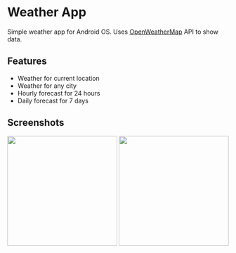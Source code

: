 # Weather App

Simple weather app for Android OS. Uses [OpenWeatherMap](https://openweathermap.org/) API to show data.

## Features

- Weather for current location
- Weather for any city
- Hourly forecast for 24 hours
- Daily forecast for 7 days

## Screenshots

[<img src="https://i.postimg.cc/6pS1LnPS/weather-app1.jpg" width=250>](https://i.postimg.cc/6pS1LnPS/weather-app1.jpg)
[<img src="https://i.postimg.cc/134jqJvw/weather-app2.jpg" width=250>](https://i.postimg.cc/134jqJvw/weather-app2.jpg)
